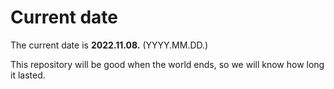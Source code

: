 # Current date

The current date is **2022.11.08.** (YYYY.MM.DD.)

This repository will be good when the world ends, so we will know how long it lasted.